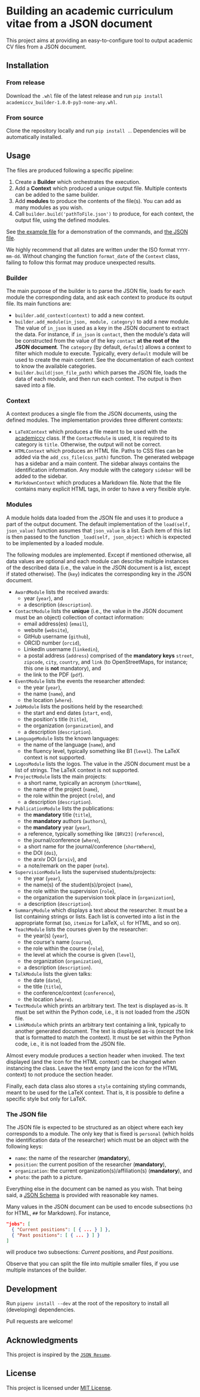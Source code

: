 # Building an academic curriculum vitae from a JSON document

This project aims at providing an easy-to-configure tool to output academic CV files from a JSON document.

## Installation

### From release

Download the `.whl` file of the latest release and run `pip install academiccv_builder-1.0.0-py3-none-any.whl`.

### From source

Clone the repository locally and run `pip install .`.
Dependencies will be automatically installed.

## Usage

The files are produced following a specific pipeline:

  1. Create a **Builder** which orchestrates the execution.
  2. Add a **Context** which produced a unique output file.
    Multiple contexts can be added to the same builder.
  3. Add **modules** to produce the contents of the file(s).
    You can add as many modules as you wish.
  4. Call `builder.build('pathToFile.json')` to produce, for each context, the output file, using the defined modules.

See [the example file](example.py) for a demonstration of the commands, and [the JSON file](example.json).

We highly recommend that all dates are written under the ISO format `YYYY-mm-dd`.
Without changing the function `format_date` of the `Context` class, failing to follow this format may produce unexpected results.

### Builder

The main purpose of the builder is to parse the JSON file, loads for each module the corresponding data, and ask each context to produce its output file.
Its main functions are:

  - `builder.add_context(context)` to add a new context.
  - `builder.add_module(in_json, module, category)` to add a new module.
    The value of `in_json` is used as a key in the JSON document to extract the data.
    For instance, if `in_json` is `contact`, then the module's data will be constructed from the value of the key `contact` **at the root of the JSON document**.
    The `category` (by default, `default`) allows a context to filter which module to execute.
    Typically, every `default` module will be used to create the main content.
    See the documentation of each context to know the available categories.
  - `builder.build(json_file_path)` which parses the JSON file, loads the data of each module, and then run each context.
    The output is then saved into a file.

### Context

A context produces a single file from the JSON documents, using the defined modules.
The implementation provides three different contexts:

  - `LaTeXContext` which produces a file meant to be used with the [academiccv](https://github.com/DocSkellington/academic-cv) class.
    If the `ContactModule` is used, it is required to its category is `title`.
    Otherwise, the output will not be correct.
  - `HTMLContext` which produces an HTML file.
    Paths to CSS files can be added via the `add_css_file(css_path)` function.
    The generated webpage has a sidebar and a main content.
    The sidebar always contains the identification information.
    Any module with the category `sidebar` will be added to the sidebar.
  - `MarkdownContext` which produces a Markdown file.
    Note that the file contains many explicit HTML tags, in order to have a very flexible style.

### Modules

A module holds data loaded from the JSON file and uses it to produce a part of the output document.
The default implementation of the `load(self, json_value)` function assumes that `json_value` is a list.
Each item of this list is then passed to the function `_load(self, json_object)` which is expected to be implemented by a loaded module.

The following modules are implemented.
Except if mentioned otherwise, all data values are optional and each module can describe multiple instances of the described data (i.e., the value in the JSON document is a list, except if stated otherwise).
The (`key`) indicates the corresponding key in the JSON document.

  - `AwardModule` lists the received awards:
    - year (`year`), and
    - a description (`description`).
  - `ContactModule` lists the **unique** (i.e., the value in the JSON document must be an object) collection of contact information:
    - email address(es) (`email`),
    - website (`website`),
    - GitHub username (`github`),
    - ORCID number (`orcid`),
    - LinkedIn username (`linkedin`),
    - a postal address (`address`) comprised of the **mandatory keys** `street`, `zipcode`, `city`, `country`, and `link` (to OpenStreetMaps, for instance; this one is **not** mandatory), and
    - the link to the PDF (`pdf`).
  - `EventModule` lists the events the researcher attended:
    - the year (`year`),
    - the name (`name`), and
    - the location (`where`).
  - `JobModule` lists the positions held by the researched:
    - the start and end dates (`start`, `end`),
    - the position's title (`title`),
    - the organization (`organization`), and
    - a description (`description`).
  - `LanguageModule` lists the known languages:
    - the name of the language (`name`), and
    - the fluency level, typically something like B1 (`level`).
    The LaTeX context is not supported.
  - `LogosModule` lists the logos.
    The value in the JSON document must be a list of strings.
    The LaTeX context is not supported.
  - `ProjectModule` lists the main projects:
    - a short name, typically an acronym (`shortName`),
    - the name of the project (`name`),
    - the role within the project (`role`), and
    - a description (`description`).
  - `PublicationModule` lists the publications:
    - the **mandatory** title (`title`),
    - the **mandatory** authors (`authors`),
    - the **mandatory** year (`year`),
    - a reference, typically something like `[BRV23]` (`reference`),
    - the journal/conference (`where`),
    - a short name for the journal/conference (`shortWhere`),
    - the DOI (`doi`),
    - the arxiv DOI (`arxiv`), and
    - a note/remark on the paper (`note`).
  - `SupervisionModule` lists the supervised students/projects:
    - the year (`year`),
    - the name(s) of the student(s)/project (`name`),
    - the role within the supervision (`role`),
    - the organization the supervision took place in (`organization`),
    - a description (`description`).
  - `SummaryModule` which displays a text about the researcher.
    It must be a list containing strings or lists.
    Each list is converted into a list in the appropriate format (so, `itemize` for LaTeX, `ul` for HTML, and so on).
  - `TeachModule` lists the courses given by the researcher:
    - the year(s) (`year`),
    - the course's name (`course`),
    - the role within the course (`role`),
    - the level at which the course is given (`level`),
    - the organization (`organization`),
    - a description (`description`).
  - `TalkModule` lists the given talks:
    - the date (`date`),
    - the title (`title`),
    - the conference/context (`conference`),
    - the location (`where`).
  - `TextModule` which prints an arbitrary text.
    The text is displayed as-is.
    It must be set within the Python code, i.e., it is not loaded from the JSON file.
  - `LinkModule` which prints an arbitrary text containing a link, typically to another generated document.
    The text is displayed as-is (except the link that is formatted to match the context).
    It must be set within the Python code, i.e., it is not loaded from the JSON file.

Almost every module produces a section header when invoked.
The text displayed (and the icon for the HTML context) can be changed when instancing the class.
Leave the text empty (and the icon for the HTML context) to not produce the section header.

Finally, each data class also stores a `style` containing styling commands, meant to be used for the LaTeX context.
That is, it is possible to define a specific style but only for LaTeX.

### The JSON file

The JSON file is expected to be structured as an object where each key corresponds to a module.
The only key that is fixed is `personal` (which holds the identification data of the researcher) which must be an object with the following keys:

  - `name`: the name of the researcher (**mandatory**),
  - `position`: the current position of the researcher (**mandatory**),
  - `organization`: the current organization(s)/affiliation(s) (**mandatory**), and
  - `photo`: the path to a picture.

Everything else in the document can be named as you wish.
That being said, a [JSON Schema](schema.json) is provided with reasonable key names.

Many values in the JSON document can be used to encode subsections (`h3` for HTML, `##` for Markdown).
For instance,
```json
"jobs": [
  { "Current positions": [ { ... } ] },
  { "Past positions": [ { ... } ] }
]
```
will produce two subsections: *Current positions*, and *Past positions*.

Observe that you can split the file into multiple smaller files, if you use multiple instances of the builder.

## Development

Run `pipenv install --dev` at the root of the repository to install all (developing) dependencies.

Pull requests are welcome!

## Acknowledgments

This project is inspired by the [`JSON Resume`](https://jsonresume.org/).

## License
This project is licensed under [MIT License](LICENSE).
